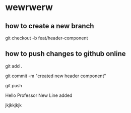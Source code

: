 # wewrwerw
 
## how to create a new branch
git checkout -b feat/header-component


## how to push changes to github online
git add .

git commit -m "created new header component"

git push


Hello Professor New Line added


jkjkkjkjk
